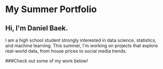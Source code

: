 # My Summer Portfolio

## Hi, I'm Daniel Baek.
  I am a high school student strongly interested in data science, statistics, and machine learning.
  This summer, I'm working on projects that explore real-world data, from house prices to social media trends.

###Check out some of my work below!
